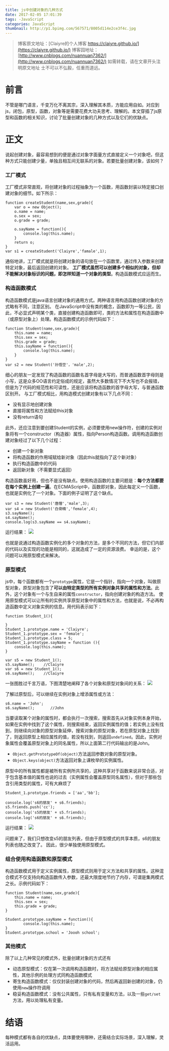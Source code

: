 ```yaml
---
title: js中创建对象的几种方式
date: 2017-02-05 17:01:39
tags: -JavaScript
categories: JavaScript
thumbnail: http://p1.bpimg.com/567571/8005d114e2ce3f4c.jpg
---
```


>博客原文地址：[Claiyre的个人博客 https://claiyre.github.io/](https://claiyre.github.io/)
>博客园地址：[http://www.cnblogs.com/nuannuan7362/](http://www.cnblogs.com/nuannuan7362/)
>如需转载，请在文章开头注明原文地址
>士不可以不弘毅，任重而道远。



# 前言
不管是哪门语言，千变万化不离其宗，深入理解其本质，方能应用自如。对应到js，闭包，原型，函数，对象等是需要花费大功夫思考、理解的。本文穿插了js原型和函数的相关知识，讨论了批量创建对象的几种方式以及它们的优缺点。
<!--more-->

# 正文

说起创建对象，最容易想到的便是通过对象字面量方式直接定义一个对象吧，但这种方式只能创建少量，单独且相互间无联系的对象。若要批量创建对象，该如何？

### 工厂模式

工厂模式非常直观，将创建对象的过程抽象为一个函数，用函数封装以特定接口创建对象的细节。如下所示：
```
function createStudent(name,sex,grade){						
	var o = new Object();
	o.name = name;
	o.sex = sex;
	o.grade = grade;

	o.sayName = function(){
		console.log(this.name);
	}
	return o;
}
var s1 = createStudent('Claiyre','famale',1);
```

通俗地讲，工厂模式就是将创建对象的语句放在一个函数里，通过传入参数来创建特定对象，最后返回创建的对象。
**工厂模式虽然可以创建多个相似的对象，但却不能解决对象标识的问题，即怎样知道一个对象的类型**。构造函数模式应运而生。

### 构造函数模式

构造函数模式是java语言创建对象的通用方式。两种语言用构造函数创建对象的方式略有不同，注意区别。
在JavaScript中没有类的概念，函数即为一等公民，因此，不必显式声明某个类，直接创建构造函数即可，类的方法和属性在构造函数中（或原型对象上）处理。构造函数模式的示例代码如下：
```
function Student(name,sex,grade){				
	this.name = name;
	this.sex = sex;
	this.grade = grade;
	this.sayName = function(){
		console.log(this.name);
	}
}
var s2 = new Student('孙悟空'，'male',2);
```
细心的朋友一定发现了构造函数的函数名首字母是大写的，而普通函数首字母则是小写，这是众多OO语言约定俗成的规定，虽然大多数情况下不大写也不会报错，但是为了代码的规范性和可读性，还是应该将构造函数的首字母大写，与普通函数区别开。
与工厂模式相比，用构造模式创建对象有以下几点不同：

  - 没有显示地创建对象
  - 直接将属性和方法赋给this对象
  - 没有return语句

此外，还应注意到要创建Student的实例，必须要使用new操作符，创建的实例对象将有一个constructor（构造器）属性，指向Person构造函数。调用构造函数创建对象经过了以下几个过程：

  - 创建一个新对象
  - 将构造函数的作用域赋给新对象（因此this就指向了这个新对象）
  - 执行构造函数中的代码
  - 返回新对象（不需要显式返回）

构造函数虽好用，但也不是没有缺点。使用构造函数的主要问题是：**每个方法都要在每个实例上创建一遍**。在ECMAScript中，函数即对象，因此每定义一个函数，也就是实例化了一个对象。下面的例子证明了这个缺点。

```
var s3 = new Student('唐僧','male',3);                   
var s4 = new Student('白骨精','female',4);
s3.sayName();
s4.sayName();
console.log(s3.sayName == s4.sayName);
```

运行结果：
![](http://p1.bpimg.com/567571/3359b736833b0818.png)

也就是说通过构造函数实例化的多个对象的方法，是多个不同的方法，但它们内部的代码以及实现的功能是相同的，这就造成了一定的资源浪费。
幸运的是，这个问题可以用原型模式来解决。

### 原型模式

js中，每个函数都有一个`prototype`属性，它是一个指针，指向一个对象，叫做原型对象，原型对象包含了**可以由特定类型的所有实例对象共享的属性和方法**。此外，这个对象有一个与生自来的属性`constructor`，指向创建对象的构造方法。
使用原型模式可以让所有的实例共享原型对象中的属性和方法，也就是说，不必再构造函数中定义对象实例的信息。用代码表示如下：

```
function Student_1(){

}
Student_1.prototype.name = 'Claiyre';
Student_1.prototype.sex = 'female';
Student_1.prototype.class = 5;
Student_1.prototype.sayName = function (){
	console.log(this.name);
}

var s5 = new Student_1();                              
s5.sayName();    //Claiyre
var s6 = new Student_1();
s6.sayName();    //Claiyre
```
一张图胜过千言万语，下图清楚地阐释了各个对象和原型对象间的关系：
![](http://p1.bpimg.com/567571/1538bfc566a89b93.png)

了解过原型后，可以继续在实例对象上增添属性或方法：

```
s6.name = 'John';                             
s6.sayName();       //John
```

当要读取某个对象的属性时，都会执行一次搜索，搜索首先从对象实例本身开始，如果在实例中找到了这个属性，则搜索结束，返回实例属性的值；若实例上没有找到，则继续向对象的原型对象延伸，搜索对象的原型对象，若在原型对象上找到了，则返回原型上相应属性的值，若没有找到，则返回`undefined`。因此，实例对象属性会覆盖原型对象上的同名属性，所以上面第二行代码输出的是John。

  - `Object.getPrototypeOf(object)`方法返回参数对象的原型对象。
  - `Object.keys(object)`方法返回对象上课枚举的实例属性。

原型中的所有属性都是被所有实例所共享的，这种共享对于函数来说非常合适，对于包含基本值的属性也说的过去（实例属性会覆盖原型同名属性），但对于那些包含引用类型的属性，可有大麻烦了

```
Student_1.prototype.friends = ['aa','bb'];              

console.log('s6的朋友' + s6.friends);
s5.friends.push('cc');
console.log('s5的朋友' + s5.friends);
console.log('s6的朋友' + s6.friends);
```

运行结果：
![](http://i1.piimg.com/567571/a81173a51ef0b9d4.png)

问题来了，我们只想改变s5的朋友列表，但由于原型模式的共享本质，s6的朋友列表也随之改变了。
因此，很少单独使用原型模式。

### 组合使用构造函数和原型模式

构造函数模式用于定义实例属性，原型模式则用于定义方法和共享的属性。这种混合模式不仅支持向构造函数传入参数，还最大限度地节约了内存，可谓是集两模式之长。示例代码如下：

```
function Student(name,sex,grade){					
	this.name = name;
	this.sex = sex;
	this.grade = grade;
}

Student.prototype.sayName = function(){
		console.log(this.name);
}
Student.prototype.school = 'Joooh school';
```
### 其他模式

除了以上几种常见的模式外，批量创建对象的方式还有

  - 动态原型模式：仅在第一次调用构造函数时，将方法赋给原型对象的相应属性，其他示例的处理方式同构造函数模式
  - 寄生构造函数模式：仅仅封装创建对象的代码，然后再返回新创建的对象，仍使用`new`操作符调用
  - 稳妥构造函数模式：没有公共属性，只有私有变量和方法，以及一些`get/set`方法，用以处理私有变量。

# 结语

每种模式都有各自的优缺点，具体要使用哪种，还需结合实际场景，深入理解，灵活运用。
